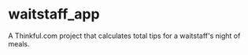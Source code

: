 # waitstaff_app
A Thinkful.com project that calculates total tips for a waitstaff's night of meals. 
